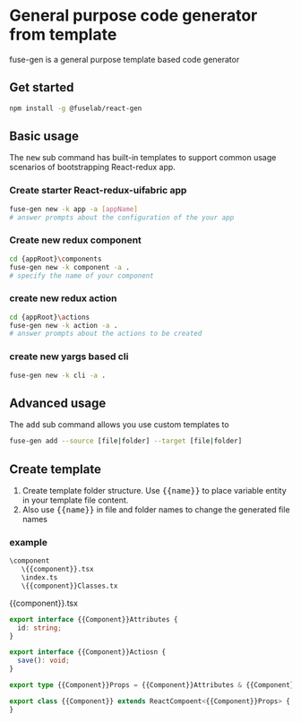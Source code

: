 # General purpose code generator from template

fuse-gen is a general purpose template based code generator

## Get started

```bash
npm install -g @fuselab/react-gen
```

## Basic usage

The <kbd>new</kbd> sub command has built-in templates to support common usage scenarios of bootstrapping React-redux app.

### Create starter React-redux-uifabric app

```bash
fuse-gen new -k app -a [appName]
# answer prompts about the configuration of the your app
```

### Create new redux component

```bash
cd {appRoot}\components
fuse-gen new -k component -a .
# specify the name of your component
```

### create new redux action

```bash
cd {appRoot}\actions
fuse-gen new -k action -a .
# answer prompts about the actions to be created
```

### create new yargs based cli

```bash
fuse-gen new -k cli -a .
```

## Advanced usage

The <kbd>add</kbd> sub command allows you use custom templates to

```bash
fuse-gen add --source [file|folder] --target [file|folder]
```

## Create template

1. Create template folder structure. Use <kbd>{{name}}</kbd> to place variable entity in your template file content.
1. Also use <kbd>{{name}}</kbd> in file and folder names to change the generated file names

### example

```bash
\component
   \{{component}}.tsx
   \index.ts
   \{{component}}Classes.tx
```

{{component}}.tsx

```typescript
export interface {{Component}}Attributes {
  id: string;
}

export interface {{Component}}Actiosn {
  save(): void;
}

export type {{Component}}Props = {{Component}}Attributes & {{Component}}Actions;

export class {{Component}} extends ReactCompoent<{{Component}}Props> {
}
```
